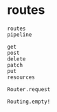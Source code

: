 # routes

```@docs
routes
pipeline
```

```@docs
get
post
delete
patch
put
resources
```

```@docs
Router.request
```

```@docs
Routing.empty!
```
